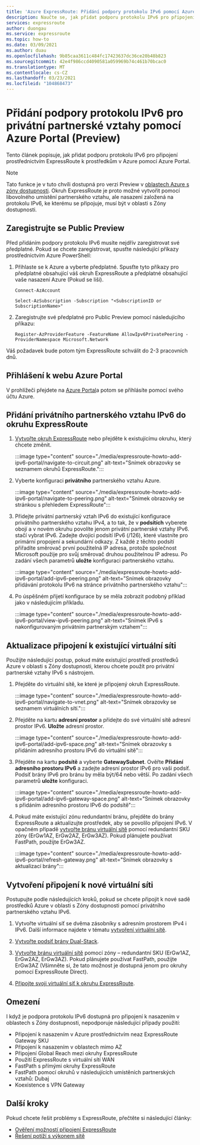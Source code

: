 ```yaml
---
title: 'Azure ExpressRoute: Přidání podpory protokolu IPv6 pomocí Azure Portal'
description: Naučte se, jak přidat podporu protokolu IPv6 pro připojení k nasazením Azure pomocí Azure Portal.
services: expressroute
author: duongau
ms.service: expressroute
ms.topic: how-to
ms.date: 03/09/2021
ms.author: duau
ms.openlocfilehash: 9b85caa3611c484fc17423637dc36ce20b48b823
ms.sourcegitcommit: 42e4f986ccd4090581a059969b74c461b70bcac0
ms.translationtype: MT
ms.contentlocale: cs-CZ
ms.lasthandoff: 03/23/2021
ms.locfileid: "104868473"
---
```

# <a name="add-ipv6-support-for-private-peering-using-the-azure-portal-preview"></a>Přidání podpory protokolu IPv6 pro privátní partnerské vztahy pomocí Azure Portal (Preview)

Tento článek popisuje, jak přidat podporu protokolu IPv6 pro připojení prostřednictvím ExpressRoute k prostředkům v Azure pomocí Azure Portal. 

> [!Note]
> Tato funkce je v tuto chvíli dostupná pro verzi Preview v [oblastech Azure s zóny dostupnosti](https://docs.microsoft.com/azure/availability-zones/az-region#azure-regions-with-availability-zones). Okruh ExpressRoute je proto možné vytvořit pomocí libovolného umístění partnerského vztahu, ale nasazení založená na protokolu IPv6, ke kterému se připojuje, musí být v oblasti s Zóny dostupnosti.

## <a name="register-for-public-preview"></a>Zaregistrujte se Public Preview
Před přidáním podpory protokolu IPv6 musíte nejdřív zaregistrovat své předplatné. Pokud se chcete zaregistrovat, spusťte následující příkazy prostřednictvím Azure PowerShell:

1.  Přihlaste se k Azure a vyberte předplatné. Spusťte tyto příkazy pro předplatné obsahující váš okruh ExpressRoute a předplatné obsahující vaše nasazení Azure (Pokud se liší).

    ```azurepowershell-interactive
    Connect-AzAccount 

    Select-AzSubscription -Subscription "<SubscriptionID or SubscriptionName>"
    ```

1. Zaregistrujte své předplatné pro Public Preview pomocí následujícího příkazu:
    ```azurepowershell-interactive
    Register-AzProviderFeature -FeatureName AllowIpv6PrivatePeering -ProviderNamespace Microsoft.Network
    ```

Váš požadavek bude potom tým ExpressRoute schválit do 2-3 pracovních dnů.

## <a name="sign-in-to-the-azure-portal"></a>Přihlášení k webu Azure Portal

V prohlížeči přejdete na [Azure Portal](https://portal.azure.com)a potom se přihlásíte pomocí svého účtu Azure.

## <a name="add-ipv6-private-peering-to-your-expressroute-circuit"></a>Přidání privátního partnerského vztahu IPv6 do okruhu ExpressRoute

1. [Vytvořte okruh ExpressRoute](expressroute-howto-circuit-portal-resource-manager.md) nebo přejděte k existujícímu okruhu, který chcete změnit.

    :::image type="content" source="./media/expressroute-howto-add-ipv6-portal/navigate-to-circuit.png" alt-text="Snímek obrazovky se seznamem okruhů ExpressRoute.":::

1. Vyberte konfiguraci **privátního** partnerského vztahu Azure.

    :::image type="content" source="./media/expressroute-howto-add-ipv6-portal/navigate-to-peering.png" alt-text="Snímek obrazovky se stránkou s přehledem ExpressRoute":::

1. Přidejte privátní partnerský vztah IPv6 do existující konfigurace privátního partnerského vztahu IPv4, a to tak, že v **podsítích** vyberete obojí a v novém okruhu povolíte jenom privátní partnerské vztahy IPv6. stačí vybrat IPv6. Zadejte dvojici podsítí IPv6 (/126), které vlastníte pro primární propojení a sekundární odkazy. Z každé z těchto podsítí přiřadíte směrovač první použitelná IP adresa, protože společnost Microsoft použije pro svůj směrovač druhou použitelnou IP adresu. Po zadání všech parametrů **uložte** konfiguraci partnerského vztahu.

    :::image type="content" source="./media/expressroute-howto-add-ipv6-portal/add-ipv6-peering.png" alt-text="Snímek obrazovky přidávání protokolu IPv6 na stránce privátního partnerského vztahu":::

1. Po úspěšném přijetí konfigurace by se měla zobrazit podobný příklad jako v následujícím příkladu.

    :::image type="content" source="./media/expressroute-howto-add-ipv6-portal/view-ipv6-peering.png" alt-text="Snímek IPv6 s nakonfigurovaným privátním partnerským vztahem":::

## <a name="update-your-connection-to-an-existing-virtual-network"></a>Aktualizace připojení k existující virtuální síti

Použijte následující postup, pokud máte existující prostředí prostředků Azure v oblasti s Zóny dostupnosti, kterou chcete použít pro privátní partnerské vztahy IPv6 s nástrojem.

1. Přejděte do virtuální sítě, ke které je připojený okruh ExpressRoute.

    :::image type="content" source="./media/expressroute-howto-add-ipv6-portal/navigate-to-vnet.png" alt-text="Snímek obrazovky se seznamem virtuálních sítí.":::

1. Přejděte na kartu **adresní prostor** a přidejte do své virtuální sítě adresní prostor IPv6. **Uložte** adresní prostor.

    :::image type="content" source="./media/expressroute-howto-add-ipv6-portal/add-ipv6-space.png" alt-text="Snímek obrazovky s přidáním adresního prostoru IPv6 do virtuální sítě":::

1. Přejděte na kartu **podsítě** a vyberte **GatewaySubnet**. Ověřte **Přidání adresního prostoru IPv6** a zadejte adresní prostor IPv6 pro vaši podsíť. Podsíť brány IPv6 pro bránu by měla být/64 nebo větší. Po zadání všech parametrů **uložte** konfiguraci.

    :::image type="content" source="./media/expressroute-howto-add-ipv6-portal/add-ipv6-gateway-space.png" alt-text="Snímek obrazovky s přidáním adresního prostoru IPv6 do podsítě":::

1. Pokud máte existující zónu redundantní bránu, přejděte do brány ExpressRoute a aktualizujte prostředek, aby se povolilo připojení IPv6. V opačném případě [vytvořte bránu virtuální sítě](expressroute-howto-add-gateway-portal-resource-manager.md) pomocí redundantní SKU zóny (ErGw1AZ, ErGw2AZ, ErGw3AZ). Pokud plánujete používat FastPath, použijte ErGw3AZ.

    :::image type="content" source="./media/expressroute-howto-add-ipv6-portal/refresh-gateway.png" alt-text="Snímek obrazovky s aktualizací brány":::

## <a name="create-a-connection-to-a-new-virtual-network"></a>Vytvoření připojení k nové virtuální síti

Postupujte podle následujících kroků, pokud se chcete připojit k nové sadě prostředků Azure v oblasti s Zóny dostupnosti pomocí privátního partnerského vztahu IPv6.

1. Vytvořte virtuální síť se dvěma zásobníky s adresním prostorem IPv4 i IPv6. Další informace najdete v tématu [vytvoření virtuální sítě](../virtual-network/quick-create-portal.md#create-a-virtual-network).

1. [Vytvořte podsíť brány Dual-Stack](expressroute-howto-add-gateway-portal-resource-manager.md#create-the-gateway-subnet).

1. [Vytvořte bránu virtuální sítě](expressroute-howto-add-gateway-portal-resource-manager.md#create-the-virtual-network-gateway) pomocí zóny – redundantní SKU (ErGw1AZ, ErGw2AZ, ErGw3AZ). Pokud plánujete používat FastPath, použijte ErGw3AZ (Všimněte si, že tato možnost je dostupná jenom pro okruhy pomocí ExpressRoute Direct).

1. [Připojte svoji virtuální síť k okruhu ExpressRoute](expressroute-howto-linkvnet-portal-resource-manager.md).

## <a name="limitations"></a>Omezení
I když je podpora protokolu IPv6 dostupná pro připojení k nasazením v oblastech s Zóny dostupnosti, nepodporuje následující případy použití:

* Připojení k nasazením v Azure prostřednictvím neaz ExpressRoute Gateway SKU
* Připojení k nasazením v oblastech mimo AZ
* Připojení Global Reach mezi okruhy ExpressRoute
* Použití ExpressRoute s virtuální sítí WAN
* FastPath s přímými okruhy ExpressRoute
* FastPath pomocí okruhů v následujících umístěních partnerských vztahů: Dubaj
* Koexistence s VPN Gateway

## <a name="next-steps"></a>Další kroky

Pokud chcete řešit problémy s ExpressRoute, přečtěte si následující články:

* [Ověření možností připojení ExpressRoute](expressroute-troubleshooting-expressroute-overview.md)
* [Řešení potíží s výkonem sítě](expressroute-troubleshooting-network-performance.md)
